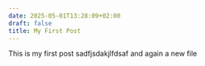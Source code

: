 ```yaml
---
date: 2025-05-01T13:28:09+02:00
draft: false
title: My First Post
---
```

This is my first post sadfjsdakjlfdsaf and again a new file

